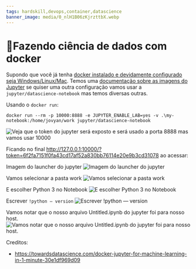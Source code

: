 ```yaml
---
tags: hardskill,devops,container,datascience
banner_image: media/0_nlH1B06zKjrzttbX.webp
---
```


# 🐳Fazendo ciência de dados com docker

Supondo que você já
tenha [docker instalado e devidamente configurado seja Windows/Linux/Mac](https://docs.docker.com/get-docker/). Temos
uma [ documentação sobre as imagens do Jupyter](https://jupyter-docker-stacks.readthedocs.io/en/latest/using/selecting.html)
se quiser uma outra configuração vamos usar a `jupyter/datascience-notebook` mas temos diversas outras.

Usando o `docker run`:

```shell
docker run --rm -p 10000:8888 -e JUPYTER_ENABLE_LAB=yes -v .\my-notebook:/home/jovyan/work jupyter/datascience-notebook
```

![Veja que o token do jupyter será exposto e será usado a porta 8888 mas vamos usar 10000](https://dev-to-uploads.s3.amazonaws.com/uploads/articles/yo48b43mkv8sis8ytgo6.png)

Ficando no final http://127.0.0.1:10000/?token=6f2fa7151f0fa43cd17af52a830bb76114e20e9b3cd31078 ao acessar:

Imagem do launcher do jupyter
![Imagem do launcher do jupyter](https://dev-to-uploads.s3.amazonaws.com/uploads/articles/kdndhbqjt3wgv98w0ysz.png)

Vamos selecionar a pasta work
![Vamos selecionar a pasta work](https://dev-to-uploads.s3.amazonaws.com/uploads/articles/1jgpbrrkjgf8qvz0nj5j.png)

E escolher Python 3 no Notebook
![E escolher Python 3 no Notebook](https://dev-to-uploads.s3.amazonaws.com/uploads/articles/1ovbs4i5bib0ll2l9c42.png)

Escrever `!python — version`
![Escrever !python — version](https://dev-to-uploads.s3.amazonaws.com/uploads/articles/4h8jkexyesg3ahdapk64.png)

Vamos notar que o nosso arquivo Untitled.ipynb do jupyter foi para nosso host.
![Vamos notar que o nosso arquivo Untitled.ipynb do jupyter foi para nosso host.](https://dev-to-uploads.s3.amazonaws.com/uploads/articles/szlhedvngezcqiu6hb7h.png)

Creditos:
- https://towardsdatascience.com/docker-jupyter-for-machine-learning-in-1-minute-30e1df969d09